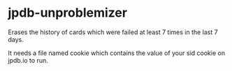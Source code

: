 # jpdb-unproblemizer
Erases the history of cards which were failed at least 7 times in the last 7 days.

It needs a file named cookie which contains the value of your sid cookie on jpdb.io to run.
